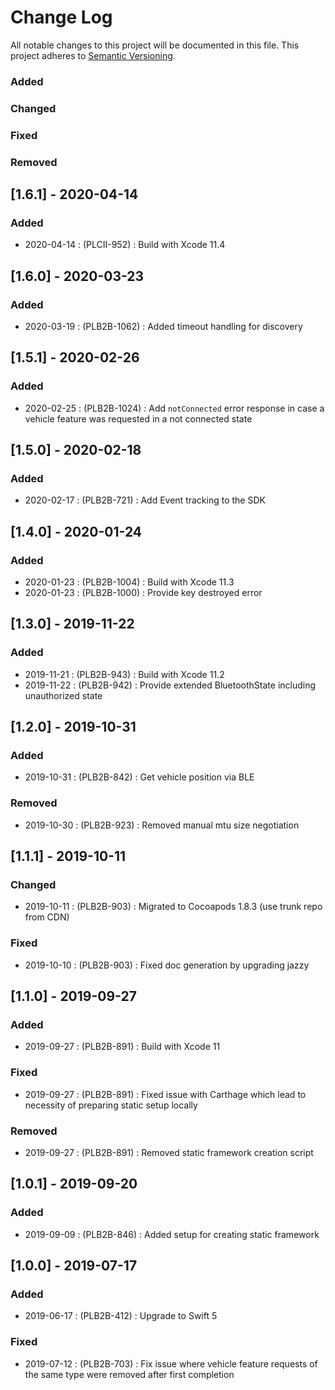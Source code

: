 # Change Log
All notable changes to this project will be documented in this file.
This project adheres to [Semantic Versioning](http://semver.org/).


### Added
### Changed
### Fixed
### Removed

## [1.6.1] - 2020-04-14

### Added
- 2020-04-14 : (PLCII-952)  : Build with Xcode 11.4 

## [1.6.0] - 2020-03-23

### Added
- 2020-03-19 : (PLB2B-1062)  : Added timeout handling for discovery

## [1.5.1] - 2020-02-26

### Added
- 2020-02-25 : (PLB2B-1024)  : Add `notConnected` error response in case a vehicle feature was requested in a not connected state 

## [1.5.0] - 2020-02-18

### Added
- 2020-02-17 : (PLB2B-721)  : Add Event tracking to the SDK

## [1.4.0] - 2020-01-24

### Added
- 2020-01-23 : (PLB2B-1004) : Build with Xcode 11.3
- 2020-01-23 : (PLB2B-1000) : Provide key destroyed error

## [1.3.0] - 2019-11-22

### Added
- 2019-11-21 : (PLB2B-943)  : Build with Xcode 11.2
- 2019-11-22 : (PLB2B-942)  : Provide extended BluetoothState including unauthorized state 

## [1.2.0] - 2019-10-31

### Added
- 2019-10-31 : (PLB2B-842)  : Get vehicle position via BLE

### Removed
- 2019-10-30 : (PLB2B-923)  : Removed manual mtu size negotiation

## [1.1.1] - 2019-10-11

### Changed
- 2019-10-11 : (PLB2B-903)  : Migrated to Cocoapods 1.8.3 (use trunk repo from CDN)

### Fixed
- 2019-10-10 : (PLB2B-903)  : Fixed doc generation by upgrading jazzy

## [1.1.0] - 2019-09-27

### Added
- 2019-09-27 : (PLB2B-891)  : Build with Xcode 11

### Fixed
- 2019-09-27 : (PLB2B-891)  : Fixed issue with Carthage which lead to necessity of preparing static setup locally

### Removed
- 2019-09-27 : (PLB2B-891)  : Removed static framework creation script


## [1.0.1] - 2019-09-20

### Added
- 2019-09-09 : (PLB2B-846)  : Added setup for creating static framework

## [1.0.0] - 2019-07-17

### Added
- 2019-06-17 : (PLB2B-412) : Upgrade to Swift 5

### Fixed
- 2019-07-12 : (PLB2B-703)  : Fix issue where vehicle feature requests of the same type were removed after first completion
